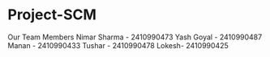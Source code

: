# Project-SCM
Our Team Members
Nimar Sharma - 2410990473
Yash Goyal - 2410990487
Manan - 2410990433
Tushar - 2410990478
Lokesh- 2410990425

